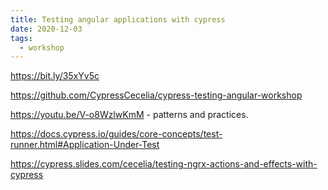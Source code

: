 ```yaml
---
title: Testing angular applications with cypress
date: 2020-12-03
tags:
  - workshop
---
```


https://bit.ly/35xYv5c

https://github.com/CypressCecelia/cypress-testing-angular-workshop

https://youtu.be/V-o8WzlwKmM - patterns and practices.

https://docs.cypress.io/guides/core-concepts/test-runner.html#Application-Under-Test

https://cypress.slides.com/cecelia/testing-ngrx-actions-and-effects-with-cypress
